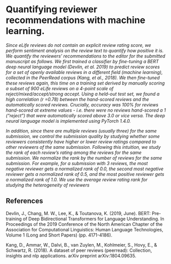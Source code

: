 # Quantifying reviewer recommendations with machine learning.

*Since eLife reviews do not contain an explicit review rating score, we perform sentiment analysis on the review text to quantify how positive it is. We quantify the reviewers’ recommendations to the editor for the submitted manuscript as follows. We first trained a classifier by fine-tuning a BERT deep neural language model (Devlin, et al. 2019) to predict review scores for a set of openly available reviews in a different field (machine learning), collected in the PeerRead corpus (Kang, et al., 2018). We then fine-tuned these reviews again, this time on a training set derived by manually scoring a subset of 900 eLife reviews on a 4-point scale of reject/mixed/accept/strong accept. Using a held-out test set, we found a high correlation (r =0.78) between the hand-scored reviews and the automatically scored reviews. Crucially, accuracy was 100% for reviews hand-scored at extreme values - i.e. there were no reviews hand-scored a 1 (“reject”) that were automatically scored above 3.0 or vice versa. The deep neural language model is implemented using PyTorch 1.4.0.*

*In addition, since there are multiple reviews (usually three) for the same submission, we control the submission quality by studying whether some reviewers consistently have higher or lower review ratings compared to other reviewers of the same submission. Following this intuition, we study the rank of each review’s rating among the reviews for the same submission. We normalize the rank by the number of reviews for the same submission. For example, for a submission with 3 reviews, the most negative reviewer gets a normalized rank of 0.0, the second most negative reviewer gets a normalized rank of 0.5, and the most positive reviewer gets a normalized rank of 1.0. We use the average review rating rank for studying the heterogeneity of reviewers*

## References

Devlin, J., Chang, M. W., Lee, K., & Toutanova, K. (2019, June). BERT: Pre-training of Deep Bidirectional Transformers for Language Understanding. In Proceedings of the 2019 Conference of the North American Chapter of the Association for Computational Linguistics: Human Language Technologies, Volume 1 (Long and Short Papers) (pp. 4171-4186).

Kang, D., Ammar, W., Dalvi, B., van Zuylen, M., Kohlmeier, S., Hovy, E., & Schwartz, R. (2018). A dataset of peer reviews (peerread): Collection, insights and nlp applications. arXiv preprint arXiv:1804.09635.



